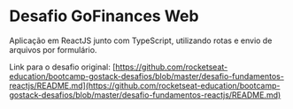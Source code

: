 # Desafio GoFinances Web
Aplicação em ReactJS junto com TypeScript, utilizando rotas e envio de arquivos por formulário.

Link para o desafio original: [https://github.com/rocketseat-education/bootcamp-gostack-desafios/blob/master/desafio-fundamentos-reactjs/README.md](https://github.com/rocketseat-education/bootcamp-gostack-desafios/blob/master/desafio-fundamentos-reactjs/README.md)
